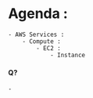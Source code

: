 # Agenda : 
    - AWS Services :
        - Compute :
            - EC2 :
                - Instance

            
#### Q?
    - 
